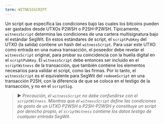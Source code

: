 ```yaml
---
term: WITNESSSCRIPT
---
```


Un script que especifica las condiciones bajo las cuales los bitcoins pueden ser gastados desde UTXOs P2WSH o P2SH-P2WSH. Típicamente, `witnessScript` determina las condiciones de una cartera multisignatura bajo el estándar SegWit. En estos estándares de script, el `scriptPubKey` del UTXO (la salida) contiene un hash del `witnessScript`. Para usar este UTXO como entrada en una nueva transacción, el poseedor debe revelar el `witnessScript` original, para probar su coincidencia con la huella digital en el `scriptPubKey`. El `witnessScript` debe entonces ser incluido en el `scriptWitness` de la transacción, que también contiene los elementos necesarios para validar el script, como las firmas. Por lo tanto, el `witnessScript` es el equivalente para SegWit del `redeemScript` en una transacción P2SH, con la diferencia de que se coloca en el testigo de la transacción, y no en el `scriptSig`.

> ► *Precaución, el `witnessScript` no debe confundirse con el `scriptWitness`. Mientras que el `witnessScript` define las condiciones de gasto de un UTXO P2WSH o P2SH-P2WSH y constituye un script por derecho propio, el `scriptWitness` contiene los datos testigo de cualquier entrada SegWit.*